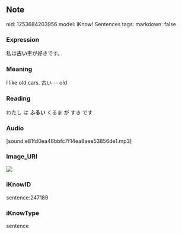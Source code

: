 ## Note
nid: 1253684203956
model: iKnow! Sentences
tags: 
markdown: false

### Expression
私は<b>古い</b>車が好きです。

### Meaning
I like old cars.
古い -- old

### Reading
わたし は <b>ふるい</b> くるま が すき です

### Audio
[sound:e81fd0ea46bbfc7f14ea8aee53856de1.mp3]

### Image_URI
<img src="ebe3d485475e8eb8cd5780afaf280f06.jpg">

### iKnowID
sentence:247189

### iKnowType
sentence
